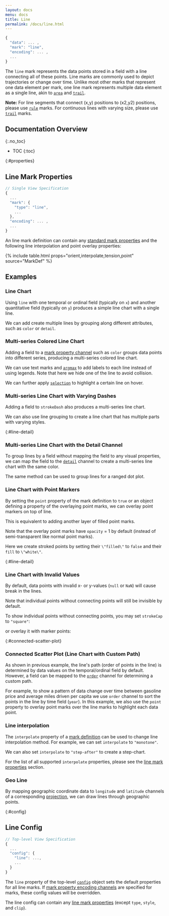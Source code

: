 ```yaml
---
layout: docs
menu: docs
title: Line
permalink: /docs/line.html
---
```


```js
{
  "data": ... ,
  "mark": "line",
  "encoding": ... ,
  ...
}
```

The `line` mark represents the data points stored in a field with a line connecting all of these points. Line marks are commonly used to depict trajectories or change over time. Unlike most other marks that represent one data element per mark, one line mark represents multiple data element as a single line, akin to [`area`](area.html) and [`trail`](trail.html).

**Note:** For line segments that connect (x,y) positions to (x2,y2) positions, please use [`rule`](rule.html) marks. For continuous lines with varying size, please use [`trail`](trail.html) marks.

<!--prettier-ignore-start-->
## Documentation Overview
{:.no_toc}

- TOC
{:toc}

<!--prettier-ignore-end-->

{:#properties}

## Line Mark Properties

```js
// Single View Specification
{
  ...
  "mark": {
    "type": "line",
    ...
  },
  "encoding": ... ,
  ...
}
```

An line mark definition can contain any [standard mark properties](mark.html#mark-def) and the following line interpolation and point overlay properties:

{% include table.html props="orient,interpolate,tension,point" source="MarkDef" %}

## Examples

### Line Chart

Using `line` with one temporal or ordinal field (typically on `x`) and another quantitative field (typically on `y`) produces a simple line chart with a single line.

<span class="vl-example" data-name="line"></span>

We can add create multiple lines by grouping along different attributes, such as `color` or `detail`.

### Multi-series Colored Line Chart

Adding a field to a [mark property channel](encoding.html#mark-prop) such as `color` groups data points into different series, producing a multi-series colored line chart.

<span class="vl-example" data-name="line_color"></span>

We can use text marks and [`argmax`](aggregate.html#argmax) to add labels to each line instead of using legends. Note that here we hide one of the line to avoid collision.

<span class="vl-example" data-name="line_color_label"></span>

We can further apply [`selection`](selection.html) to highlight a certain line on hover.

<span class="vl-example" data-name="interactive_line_hover"></span>

### Multi-series Line Chart with Varying Dashes

Adding a field to `strokeDash` also produces a multi-series line chart.

<span class="vl-example" data-name="line_strokedash"></span>

We can also use line grouping to create a line chart that has multiple parts with varying styles.

<span class="vl-example" data-name="line_dashed_part"></span>

{:#line-detail}

### Multi-series Line Chart with the Detail Channel

To group lines by a field without mapping the field to any visual properties, we can map the field to the [`detail`](encoding.html#detail) channel to create a multi-series line chart with the same color.

<span class="vl-example" data-name="line_detail"></span>

The same method can be used to group lines for a ranged dot plot.

<span class="vl-example" data-name="layer_ranged_dot"></span>

### Line Chart with Point Markers

By setting the `point` property of the mark definition to `true` or an object defining a property of the overlaying point marks, we can overlay point markers on top of line.

<span class="vl-example" data-name="line_overlay"></span>

This is equivalent to adding another layer of filled point marks.

<span class="vl-example" data-name="normalized/line_overlay_normalized"></span>

Note that the overlay point marks have `opacity` = 1 by default (instead of semi-transparent like normal point marks).

Here we create stroked points by setting their `\"filled\"` to `false` and their `fill` to `\"white\"`.

<span class="vl-example" data-name="line_overlay_stroked"></span>

{:#line-detail}

### Line Chart with Invalid Values

By default, data points with invalid x- or y-values (`null` or `NaN`) will cause break in the lines.

<span class="vl-example" data-name="line_skip_invalid"></span>

Note that individual points without connecting points will still be invisible by default.

<span class="vl-example" data-name="line_skip_invalid_mid"></span>

To show individual points without connecting points, you may set `strokeCap` to `"square"`:

<span class="vl-example" data-name="line_skip_invalid_mid_cap_square"></span>

or overlay it with marker points:

<span class="vl-example" data-name="line_skip_invalid_mid_overlay"></span>

{:#connected-scatter-plot}

### Connected Scatter Plot (Line Chart with Custom Path)

As shown in previous example, the line's path (order of points in the line) is determined by data values on the temporal/ordinal field by default. However, a field can be mapped to the [`order`](encoding.html#order) channel for determining a custom path.

For example, to show a pattern of data change over time between gasoline price and average miles driven per capita we use `order` channel to sort the points in the line by time field (`year`). In this example, we also use the `point` property to overlay point marks over the line marks to highlight each data point.

<span class="vl-example" data-name="connected_scatterplot"></span>

### Line interpolation

The `interpolate` property of a [mark definition](mark.html#mark-def) can be used to change line interpolation method. For example, we can set `interpolate` to `"monotone"`.

<span class="vl-example" data-name="line_monotone"></span>

We can also set `interpolate` to `"step-after"` to create a step-chart.

<span class="vl-example" data-name="line_step"></span>

For the list of all supported `interpolate` properties, please see the [line mark properties](#properties) section.

### Geo Line

By mapping geographic coordinate data to `longitude` and `latitude` channels of a corresponding [projection](projection.html), we can draw lines through geographic points.

<span class="vl-example" data-name="geo_line"></span>

{:#config}

## Line Config

```js
// Top-level View Specification
{
  ...
  "config": {
    "line": ...,
    ...
  }
}
```

The `line` property of the top-level [`config`](config.html) object sets the default properties for all line marks. If [mark property encoding channels](encoding.html#mark-prop) are specified for marks, these config values will be overridden.

The line config can contain any [line mark properties](#properties) (except `type`, `style`, and `clip`).
